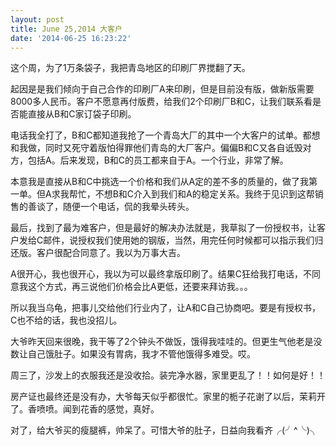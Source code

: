 ```yaml
---
layout: post
title: June 25,2014 大客户
date: '2014-06-25 16:23:22'
---
```



这个周，为了1万条袋子，我把青岛地区的印刷厂界搅翻了天。

起因是是我们倾向于自己合作的印刷厂A来印刷，但是目前没有版，做新版需要8000多人民币。客户不愿意再付版费，给我们2个印刷厂B和C，让我们联系看是否能直接从B和C家订袋子印刷。

电话我全打了，B和C都知道我抢了一个青岛大厂的其中一个大客户的试单。都想和我做，同时又死守着版怕得罪他们青岛的大厂客户。偏偏B和C又各自诋毁对方，包括A。后来发现，B和C的员工都来自于A。一个行业，非常了解。

本意我是直接从B和C中挑选一个价格和我们从A定的差不多的质量的，做了我第一单。但A求我帮忙，不想B和C介入到我们和A的稳定关系。我终于见识到这帮销售的善谈了，随便一个电话，侃的我晕头砖头。

最后，找到了最为难客户，但是最好的解决办法就是，我草拟了一份授权书，让客户发给C邮件，说授权我们使用她的钢版，当然，用完任何时候都可以指示我们归还版。客户很配合同意了。我以为万事大吉。

A很开心，我也很开心，我以为可以最终拿版印刷了。结果C狂给我打电话，不同意我这个方式，再三说他们价格会比A更低，还要来拜访我。。。

所以我当乌龟，把事儿交给他们行业内了，让A和C自己协商吧。要是有授权书，C也不给的话，我也没招儿。

大爷昨天回来很晚，我干等了2个钟头不做饭，饿得我哇哇的。但更生气他老是没数让自己饿肚子。如果没有胃病，我才不管他饿得多难受。哎。

周三了，沙发上的衣服我还是没收拾。装完净水器，家里更乱了！！如何是好！！

房产证也最终还是没有办，大爷每天似乎都很忙。家里的栀子花谢了以后，茉莉开了。香喷喷。闻到花香的感觉，真好。

对了，给大爷买的瘦腿裤，帅呆了。可惜大爷的肚子，日益向我看齐╭(╯^╰)╮


